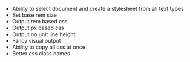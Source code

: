 - Ability to select document and create a stylesheet from all text types
- Set base rem size
- Output rem based css
- Output px based css
- Output no unit line height
- Fancy visual output
- Ability to copy all css at once
- Better css class names